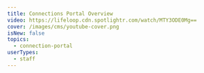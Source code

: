 ```yaml
---
title: Connections Portal Overview
video: https://lifeloop.cdn.spotlightr.com/watch/MTY3ODE0Mg==
cover: /images/cms/youtube-cover.png
isNew: false
topics:
  - connection-portal
userTypes:
  - staff
---
```

